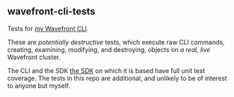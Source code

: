 ## wavefront-cli-tests

Tests for [my Wavefront
CLI](https://github.com/snltd/wavefront-cli).

These are *potentially destructive* tests, which execute raw CLI
commands, creating, examining, modifying, and destroying, objects on
*a real, live* Wavefront cluster.

The CLI and the SDK
[the SDK](https://github.com/snltd/wavefront-sdk) on which it is
based have full unit test coverage. The tests in this repo are
additional, and unlikely to be of interest to anyone but myself.
